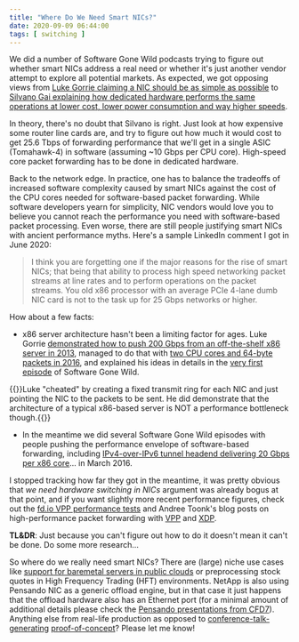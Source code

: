 ```yaml
---
title: "Where Do We Need Smart NICs?"
date: 2020-09-09 06:44:00
tags: [ switching ]
---
```

We did a number of Software Gone Wild podcasts trying to figure out whether smart NICs address a real need or whether it's just another vendor attempt to explore all potential markets. As expected, we got opposing views from [Luke Gorrie claiming a NIC should be as simple as possible](/2018/09/smart-or-dumb-nics-on-software-gone-wild.html) to [Silvano Gai explaining how dedicated hardware performs the same operations at lower cost, lower power consumption and way higher speeds](/2020/05/smartnic-pensando-podcast.html).

In theory, there's no doubt that Silvano is right. Just look at how expensive some router line cards are, and try to figure out how much it would cost to get 25.6 Tbps of forwarding performance that we'll get in a single ASIC (Tomahawk-4) in software (assuming ~10 Gbps per CPU core). High-speed core packet forwarding has to be done in dedicated hardware.
<!--more-->
Back to the network edge. In practice, one has to balance the tradeoffs of increased software complexity caused by smart NICs against the cost of the CPU cores needed for software-based packet forwarding. While software developers yearn for simplicity, NIC vendors would love you to believe you cannot reach the performance you need with software-based packet processing. Even worse, there are still people justifying smart NICs with ancient performance myths. Here's a sample LinkedIn comment I got in June 2020:

> I think you are forgetting one if the major reasons for the rise of smart NICs; that being that ability to process high speed networking packet streams at line rates and to perform operations on the packet streams. You old x86 processor with an average PCIe 4-lane dumb NIC card is not to the task up for 25 Gbps networks or higher.

How about a few facts:

* x86 server architecture hasn't been a limiting factor for ages. Luke Gorrie [demonstrated how to push 200 Gbps from an off-the-shelf x86 server in 2013](https://twitter.com/lukego/status/327714050219847680), managed to do that with [two CPU cores and 64-byte packets in 2016](https://twitter.com/lukego/status/721693707251105792), and explained his ideas in details in the [very first episode](/2014/06/snabb-switch-and-nfv-on-openstack-in.html) of Software Gone Wild.

{{<note info>}}Luke "cheated" by creating a fixed transmit ring for each NIC and just pointing the NIC to the packets to be sent. He did demonstrate that the architecture of a typical x86-based server is NOT a performance bottleneck though.{{</note>}}

* In the meantime we did several Software Gone Wild episodes with people pushing the performance envelope of software-based forwarding, including [IPv4-over-IPv6 tunnel headend delivering 20 Gbps per x86 core](/2016/03/x86-based-switching-at-ludicrous-speed.html)... in March 2016.

I stopped tracking how far they got in the meantime, it was pretty obvious that _we need hardware switching in NICs_ argument was already bogus at that point, and if you want slightly more recent performance figures, check out the [fd.io VPP performance tests](https://docs.fd.io/csit/rls1701/report/vpp_performance_tests/) and Andree Toonk's blog posts on high-performance packet forwarding with [VPP](https://blog.apnic.net/2020/04/17/kernel-bypass-networking-with-fd-io-and-vpp/) and [XDP](https://blog.apnic.net/2020/04/30/how-to-build-an-xdp-based-bgp-peering-router/).

**TL&DR**: Just because you can't figure out how to do it doesn't mean it can't be done. Do some more research...

So where do we really need smart NICs? There are (large) niche use cases like [support for baremetal servers in public clouds](/2020/06/cloud-networking-architectures.html) or preprocessing stock quotes in High Frequency Trading (HFT) environments. NetApp is also using Pensando NIC as a generic offload engine, but in that case it just happens that the offload hardware also has an Ethernet port (for a minimal amount of additional details please check the [Pensando presentations from CFD7](https://techfieldday.com/appearance/pensando-presents-at-cloud-field-day-7/)). Anything else from real-life production as opposed to [conference-talk-generating](/2019/05/bathwater-and-hyperscalers.html) [proof-of-concept](/2018/05/the-difference-between-hodgepodge-poc.html)? Please let me know!